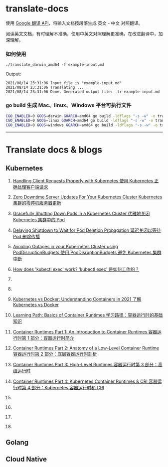 # translate-docs

使用 [Google 翻译 API](https://translate.google.cn/)，将输入文档按段落生成 英文 - 中文 对照翻译。

阅读英文文档，有时理解不准确，使用中英文对照理解更准确。在改进翻译中，加深理解。

### 如何使用

```
./translate_darwin_amd64 -f example-input.md

```

Output:
```
2021/08/14 23:31:06 Input file is "example-input.md"
2021/08/14 23:31:06 Translating ...
2021/08/14 23:31:06 Done. Generated output file:  tr-example-input.md
```

### go build 生成 Mac、linux、Windows 平台可执行文件

```sh
CGO_ENABLED=0 GOOS=darwin GOARCH=amd64 go build -ldflags "-s -w" -o translate_darwin_amd64 translate.go
CGO_ENABLED=0 GOOS=linux GOARCH=amd64 go build -ldflags "-s -w" -o translate_linux_amd64 translate.go
CGO_ENABLED=0 GOOS=windows GOARCH=amd64 go build -ldflags "-s -w" -o translate_windows_amd64.exe translate.go
```

---

# Translate docs & blogs

## Kubernetes

1. [Handling Client Requests Properly with Kubernetes 使用 Kubernetes 正确处理客户端请求](docs/tr-1-Handling-Client-Requests-Properly-with-Kubernetes.md)
1. [Zero Downtime Server Updates For Your Kubernetes Cluster Kubernetes 集群的零停机服务器更新](docs/tr-2-zero-downtime-server-updates-for-your-kubernetes-cluster.md)
1. [Gracefully Shutting Down Pods in a Kubernetes Cluster 优雅地关闭 Kubernetes 集群中的 Pod](docs/tr-3-gracefully-shutting-down-pods-in-a-kubernetes-cluster.md)
1. [Delaying Shutdown to Wait for Pod Deletion Propagation 延迟关闭以等待 Pod 删除传播](docs/tr-4-delaying-shutdown-to-wait-for-pod-deletion-propagation.md)
1. [Avoiding Outages in your Kubernetes Cluster using PodDisruptionBudgets 使用 PodDisruptionBudgets 避免 Kubernetes 集群中断](docs/tr-5-avoiding-outages-in-your-kubernetes-cluster-using-poddisruptionbudgets.md)
1. [How does 'kubectl exec' work? 'kubectl exec' 是如何工作的？](docs/tr-6-how-kubectl-exec-works.md)
1. [](docs/)
1. [](docs/)


1. [Kubernetes vs Docker: Understanding Containers in 2021 了解 Kubernetes vs Docker](docs/tr-8-kubernetes-vs-docker.md)
1. [Learning Path: Basics of Container Runtimes 学习路径：容器运行时的基础知识](docs/tr-7-basics-of-container-runtimes.md)
1. [Container Runtimes Part 1: An Introduction to Container Runtimes 容器运行时第 1 部分：容器运行时简介](docs/tr-9-container-runtimes-part-1-introduction-container-r.md)
1. [Container Runtimes Part 2: Anatomy of a Low-Level Container Runtime 容器运行时第 2 部分：底层容器运行时剖析](docs/tr-10-container-runtimes-part-2-anatomy-low-level.md)
1. [Container Runtimes Part 3: High-Level Runtimes 容器运行时第 3 部分：高级运行时](docs/tr-11-container-runtimes-part-3-high-level-runtimes.md)
1. [Container Runtimes Part 4: Kubernetes Container Runtimes & CRI 容器运行时第 4 部分：Kubernetes 容器运行时和 CRI](docs/tr-12-container-runtimes-part-4-kubernetes-container-run.md)
1. [](docs/)
1. [](docs/)
1. [](docs/)
1. [](docs/)

## Golang

## Cloud Native



